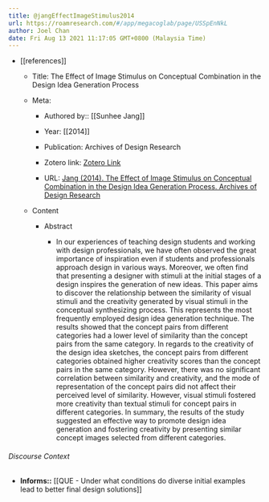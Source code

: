 ```yaml
---
title: @jangEffectImageStimulus2014
url: https://roamresearch.com/#/app/megacoglab/page/USSpEnNkL
author: Joel Chan
date: Fri Aug 13 2021 11:17:05 GMT+0800 (Malaysia Time)
---
```


- [[references]]

    - Title: The Effect of Image Stimulus on Conceptual Combination in the Design Idea Generation Process

    - Meta:

        - Authored by:: [[Sunhee Jang]]

        - Year: [[2014]]

        - Publication: Archives of Design Research

        - Zotero link: [Zotero Link](zotero://select/items/7_P5MNGTPD)

        - URL: [Jang (2014). The Effect of Image Stimulus on Conceptual Combination in the Design Idea Generation Process. Archives of Design Research](undefined)

    - Content

        - Abstract

            - In our experiences of teaching design students and working with design professionals, we have often observed the great importance of inspiration even if students and professionals approach design in various ways. Moreover, we often find that presenting a designer with stimuli at the initial stages of a design inspires the generation of new ideas. This paper aims to discover the relationship between the similarity of visual stimuli and the creativity generated by visual stimuli in the conceptual synthesizing process. This represents the most frequently employed design idea generation technique. The results showed that the concept pairs from different categories had a lower level of similarity than the concept pairs from the same category. In regards to the creativity of the design idea sketches, the concept pairs from different categories obtained higher creativity scores than the concept pairs in the same category. However, there was no significant correlation between similarity and creativity, and the mode of representation of the concept pairs did not affect their perceived level of similarity. However, visual stimuli fostered more creativity than textual stimuli for concept pairs in different categories. In summary, the results of the study suggested an effective way to promote design idea generation and fostering creativity by presenting similar concept images selected from different categories.

###### Discourse Context

- **Informs::** [[QUE - Under what conditions do diverse initial examples lead to better final design solutions]]
